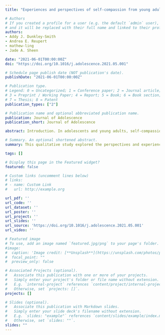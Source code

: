 ```yaml
---
title: "Experiences and perspectives of self-compassion from young adult children of parents with mental illness"

# Authors
# If you created a profile for a user (e.g. the default `admin` user), write the username (folder name) here 
# and it will be replaced with their full name and linked to their profile.
authors:
- Addy J. Dunkley-Smith
- Andrea E. Reupert
- mathew-ling
- Jade A. Sheen

date: "2021-06-01T00:00:00Z"
doi: "https://doi.org/10.1016/j.adolescence.2021.05.001"

# Schedule page publish date (NOT publication's date).
publishDate: "2021-06-01T00:00:00Z"

# Publication type.
# Legend: 0 = Uncategorized; 1 = Conference paper; 2 = Journal article;
# 3 = Preprint / Working Paper; 4 = Report; 5 = Book; 6 = Book section;
# 7 = Thesis; 8 = Patent
publication_types: ["2"]

# Publication name and optional abbreviated publication name.
publication: Journal of Adolescence
publication_short: Journal of Adolescence

abstract: Introduction. In adolescents and young adults, self-compassion has been positively associated with wellbeing and negatively associated with psychological distress. One population of youth who may draw particular benefit from self-compassion are those who have parents with mental illness. This qualitative study explored the perspectives and experiences of self-compassion among a group of young adult children of parents with mental illness. Methods. A purposive sample of ten Australian emerging adults aged 18–25 years (3 men, 6 women and 1 non-binary person) participated in individual semi-structured telephone interviews. Interpretative Phenomenological Analysis was used to examine and interpret participants’ experiences and perspectives of self-compassion. Results. Participants described self-compassion as personally relevant and beneficial, although difficult to engage in. Some participants had learnt about, and actively practiced self-compassion, and offered advice for others. Conversely, others described self-compassion as difficult to practice and outlined barriers to self-compassion, from society and family life. Although participants identified common negative social conceptions of self-compassion, they articulated how self-compassion could be valuable for those who have parents with mental illness. Conclusions. Results indicate the perceived importance of self-compassion along with barriers and facilitators of self-compassion for young adults who have parents with a mental illness. Implications for clinical practice and suggestions for future research are presented.

# Summary. An optional shortened abstract.
summary: This qualitative study explored the perspectives and experiences of self-compassion among a group of young adult children of parents with mental illness.

tags: []

# Display this page in the Featured widget?
featured: false

# Custom links (uncomment lines below)
# links:
# - name: Custom Link
#   url: http://example.org

url_pdf: ''
url_code: ''
url_dataset: ''
url_poster: ''
url_project: ''
url_slides: ''
url_source: 'https://doi.org/10.1016/j.adolescence.2021.05.001'
url_video: ''

# Featured image
# To use, add an image named `featured.jpg/png` to your page's folder. 
#image:
#  caption: 'Image credit: [**Unsplash**](https://unsplash.com/photos/pLCdAaMFLTE)'
#  focal_point: ""
#  preview_only: false

# Associated Projects (optional).
#   Associate this publication with one or more of your projects.
#   Simply enter your project's folder or file name without extension.
#   E.g. `internal-project` references `content/project/internal-project/index.md`.
#   Otherwise, set `projects: []`.
projects: []

# Slides (optional).
#   Associate this publication with Markdown slides.
#   Simply enter your slide deck's filename without extension.
#   E.g. `slides: "example"` references `content/slides/example/index.md`.
#   Otherwise, set `slides: ""`.
slides: ""
---
```

